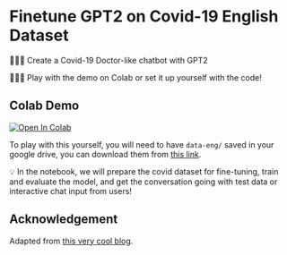 # Finetune GPT2 on Covid-19 English Dataset

🙋🏻‍♀️ Create a Covid-19 Doctor-like chatbot with GPT2

🤷🏻‍♀️ Play with the demo on Colab or set it up yourself with the code!

## Colab Demo

[![Open In Colab](https://colab.research.google.com/assets/colab-badge.svg)](https://colab.research.google.com/drive/1dL7y8jVHkQd1um-THIkJJsVMB-1ayySF?usp=sharing)

To play with this yourself, you will need to have `data-eng/` saved in your google drive, you can download them from [this link](https://drive.google.com/drive/folders/10OZ79IaD5XIleDt_BiPG193RPztjEJND?usp=sharing).

💡 In the notebook, we will prepare the covid dataset for fine-tuning, train and evaluate the model, and get the conversation going with test data or interactive chat input from users!

## Acknowledgement
Adapted from [this very cool blog](https://towardsdatascience.com/make-your-own-rick-sanchez-bot-with-transformers-and-dialogpt-fine-tuning-f85e6d1f4e30).
